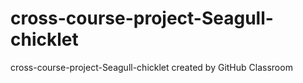 # cross-course-project-Seagull-chicklet
cross-course-project-Seagull-chicklet created by GitHub Classroom
